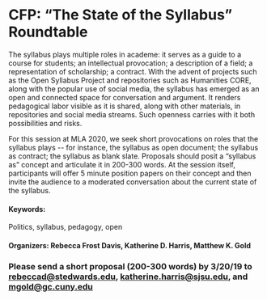 # CFP: “The State of the Syllabus” Roundtable

The syllabus plays multiple roles in academe: it serves as a guide to a course for students; an intellectual provocation; a description of a field; a representation of scholarship; a contract. With the advent of projects such as the Open Syllabus Project and repositories such as Humanities CORE, along with the popular use of social media, the syllabus has emerged as an open and connected space for conversation and argument. It renders pedagogical labor visible as it is shared, along with other materials, in repositories and social media streams. Such openness carries with it both possibilities and risks.

For this session at MLA 2020, we seek short provocations on roles that the syllabus plays -- for instance, the syllabus as open document; the syllabus as contract; the syllabus as blank slate. Proposals should posit a “syllabus as” concept and articulate it in 200-300 words. At the session itself, participants will offer 5 minute position papers on their concept and then invite the audience to a moderated conversation about the current state of the syllabus. 

#### Keywords:
Politics, syllabus, pedagogy, open

#### Organizers: Rebecca Frost Davis, Katherine D. Harris, Matthew K. Gold

### Please send a short proposal (200-300 words) by 3/20/19 to rebeccad@stedwards.edu,  katherine.harris@sjsu.edu, and mgold@gc.cuny.edu 
